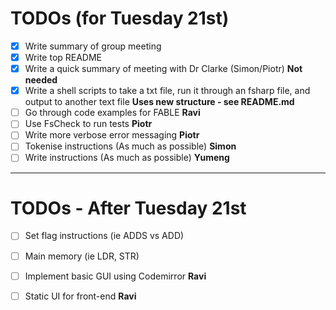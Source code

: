 # TODOs (for Tuesday 21st)

- [X] Write summary of group meeting
- [X] Write top README
- [X] Write a quick summary of meeting with Dr Clarke (Simon/Piotr) **Not needed**
- [X] Write a shell scripts to take a txt file, run it through an fsharp file, and output to another text file **Uses new structure - see README.md**
- [ ] Go through code examples for FABLE **Ravi**
- [ ] Use FsCheck to run tests **Piotr**
- [ ] Write more verbose error messaging **Piotr**
- [ ] Tokenise instructions (As much as possible) **Simon**
- [ ] Write instructions (As much as possible) **Yumeng**

---
# TODOs - After Tuesday 21st
- [ ] Set flag instructions (ie ADDS vs ADD)
- [ ] Main memory (ie LDR, STR)
- [ ] Implement basic GUI using Codemirror **Ravi**
- [ ] Static UI for front-end **Ravi**

